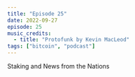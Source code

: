 ```yaml
---
title: "Episode 25"
date: 2022-09-27
episode: 25
music_credits:
  - title: "Protofunk by Kevin MacLeod"
tags: ["bitcoin", "podcast"]
---
```


Staking and News from the Nations